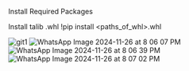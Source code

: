 Install Required Packages 

Install talib .whl 
!pip install <paths_of_whl>.whl


![git1](https://github.com/user-attachments/assets/1eb796eb-e45d-42af-a2a6-a53b9c7915eb)
![WhatsApp Image 2024-11-26 at 8 06 07 PM](https://github.com/user-attachments/assets/9727c919-aeb6-4a85-a803-65427a198a5d)
![WhatsApp Image 2024-11-26 at 8 06 39 PM](https://github.com/user-attachments/assets/153b9046-0a58-47a2-9e17-ad654a72fe75)
![WhatsApp Image 2024-11-26 at 8 07 02 PM](https://github.com/user-attachments/assets/1b4aef8e-a3eb-44e9-a02b-fd3e60e58907)
